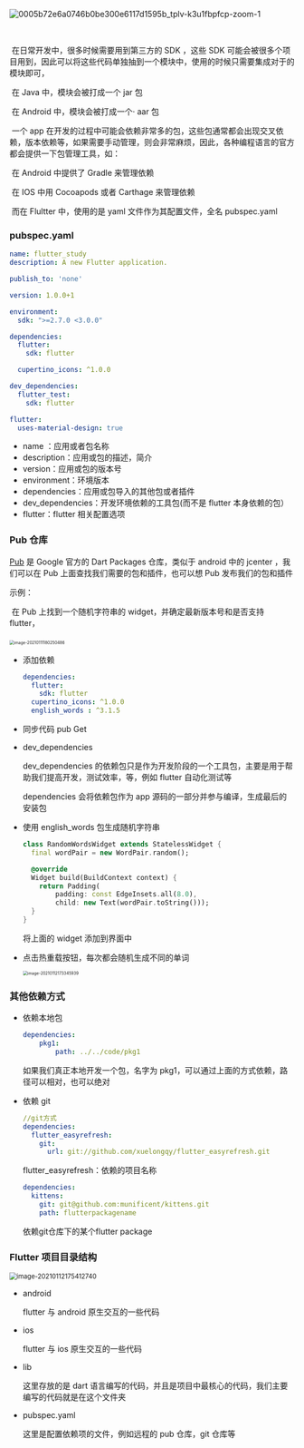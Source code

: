 ![0005b72e6a0746b0be300e6117d1595b_tplv-k3u1fbpfcp-zoom-1](https://gitee.com/lvknaginist/pic-go-picure-bed/raw/master/images/20210104125353.jpg)

​		

​		在日常开发中，很多时候需要用到第三方的 SDK ，这些 SDK 可能会被很多个项目用到，因此可以将这些代码单独抽到一个模块中，使用的时候只需要集成对于的模块即可，

​		在 Java 中，模块会被打成一个 jar 包

​		在 Android 中，模块会被打成一个· aar 包

​		一个 app 在开发的过程中可能会依赖非常多的包，这些包通常都会出现交叉依赖，版本依赖等，如果需要手动管理，则会非常麻烦，因此，各种编程语言的官方都会提供一下包管理工具，如：

​		在 Android 中提供了 Gradle 来管理依赖

​		在 IOS 中用 Cocoapods 或者 Carthage 来管理依赖

​		而在 Flultter 中，使用的是 yaml 文件作为其配置文件，全名 pubspec.yaml

###  pubspec.yaml

```yaml
name: flutter_study
description: A new Flutter application.

publish_to: 'none'

version: 1.0.0+1

environment:
  sdk: ">=2.7.0 <3.0.0"

dependencies:
  flutter:
    sdk: flutter

  cupertino_icons: ^1.0.0

dev_dependencies:
  flutter_test:
    sdk: flutter

flutter:
  uses-material-design: true
```

- name ：应用或者包名称
- description：应用或包的描述，简介
- version：应用或包的版本号
- environment：环境版本
- dependencies：应用或包导入的其他包或者插件
- dev_dependencies：开发环境依赖的工具包(而不是 flutter 本身依赖的包）
- flutter：flutter 相关配置选项

### Pub 仓库

[Pub](https://pub.dev/ ) 是 Google 官方的 Dart Packages 仓库，类似于 android 中的 jcenter ，我们可以在 Pub 上面查找我们需要的包和插件，也可以想 Pub 发布我们的包和插件

示例：

​	在 Pub 上找到一个随机字符串的 widget，并确定最新版本号和是否支持 flutter，

​	<img src="https://gitee.com/lvknaginist/pic-go-picure-bed/raw/master/images/20210111180250.png" alt="image-20210111180250486" style="zoom:50%;" />

- 添加依赖

  ```yaml
  dependencies:
    flutter:
      sdk: flutter
    cupertino_icons: ^1.0.0
    english_words : ^3.1.5
  ```

- 同步代码 pub Get

- dev_dependencies

  dev_dependencies 的依赖包只是作为开发阶段的一个工具包，主要是用于帮助我们提高开发，测试效率，等，例如 flutter 自动化测试等

  dependencies  会将依赖包作为 app 源码的一部分并参与编译，生成最后的安装包

- 使用 english_words 包生成随机字符串

  ```dart
  class RandomWordsWidget extends StatelessWidget {
    final wordPair = new WordPair.random();
  
    @override
    Widget build(BuildContext context) {
      return Padding(
          padding: const EdgeInsets.all(8.0),
          child: new Text(wordPair.toString()));
    }
  }
  ```

  将上面的 widget 添加到界面中

- 点击热重载按钮，每次都会随机生成不同的单词

  <img src="https://gitee.com/lvknaginist/pic-go-picure-bed/raw/master/images/20210112173346.png" alt="image-20210112173345939" style="zoom:50%;" />

### 其他依赖方式

- 依赖本地包

  ```yaml
  dependencies:
      pkg1:
          path: ../../code/pkg1
  ```

  如果我们真正本地开发一个包，名字为 pkg1，可以通过上面的方式依赖，路径可以相对，也可以绝对

- 依赖 git

  ```yaml
  //git方式
  dependencies:
    flutter_easyrefresh:
      git:
        url: git://github.com/xuelongqy/flutter_easyrefresh.git
  ```

  flutter_easyrefresh：依赖的项目名称

  ```yaml
  dependencies:
    kittens:
      git: git@github.com:munificent/kittens.git
      path: flutterpackagename
  ```

  依赖git仓库下的某个flutter package

### Flutter 项目目录结构

<img src="https://gitee.com/lvknaginist/pic-go-picure-bed/raw/master/images/20210112175412.png" alt="image-20210112175412740" style="zoom: 80%;" />

- android

  flutter 与 android 原生交互的一些代码
  
- ios

  flutter 与 ios 原生交互的一些代码

- lib

  这里存放的是 dart 语言编写的代码，并且是项目中最核心的代码，我们主要编写的代码就是在这个文件夹

- pubspec.yaml

  这里是配置依赖项的文件，例如远程的 pub 仓库，git 仓库等

  


